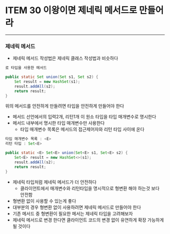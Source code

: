 # ITEM 30 이왕이면 제네릭 메서드로 만들어라

--------------------------------------------

### 제네릭 메서드

* 제네릭 메서드 작성법은 제네릭 클래스 작성법과 비슷하다

```` java
로 타입을 사용한 메서드

public static Set union(Set s1, Set s2) {
    Set result = new HashSet(s1);
    result.addAll(s2);
    return result;
}
````

위의 메서드를 안전하게 만들려면 타입을 안전하게 만들어야 한다

* 메서드 선언에서의 입력2개, 리턴1개 이 원소 타입을 타입 매개변수로 명시한다
* 메서드 내부에서 명시한 타입 매개변수만 사용한다
  * 타입 매개변수 목록은 메서드의 접근제어자와 리턴 타입 사이에 온다

```` java
타입 매개변수 목록 : <E>
리턴 타입 : Set<E>

public static <E> Set<E> union(Set<E> s1, Set<E> s2) {
    Set<E> result = new HashSet<>(s1);
    result.addAll(s2);
    return result;
}
````

* 제네릭 타입처럼 제네릭 메서드가 더 안전하다
  * 클라이언트에서 매개변수와 리턴타입을 명시적으로 형변환 해야 하는것 보다 안전함
* 형변환 없이 사용할 수 있는게 좋다
* 대부분의 경우 형변환 없이 사용하려면 제네릭 메서드로 만들어야 한다
* 기존 메서드 중 형변환이 필요한 메서는 제네릭 타입을 고려해보자
* 제네릭 메서드로 변경 한다면 클라이언트 코드의 변경 없이 유연하게 확장 가능하게 될 것이다